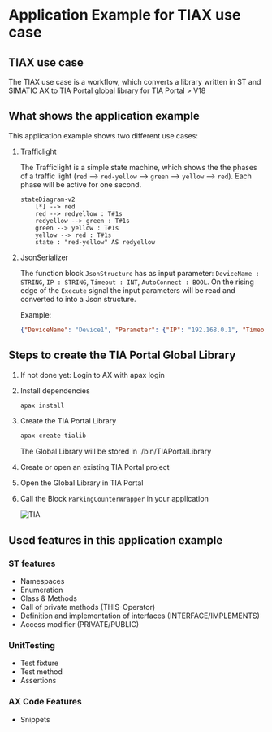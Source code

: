 # Application Example for TIAX use case

## TIAX use case

The TIAX use case is a workflow, which converts a library written in ST and SIMATIC AX to TIA Portal global library for TIA Portal > V18

## What shows the application example

This application example shows two different use cases:

1. Trafficlight

    The Trafficlight is a simple state machine, which shows the the phases of a traffic light (`red` --> `red-yellow` --> `green` --> `yellow` --> `red`). Each phase will be active for one second.

    ```mermaid
    stateDiagram-v2
        [*] --> red
        red --> redyellow : T#1s
        redyellow --> green : T#1s
        green --> yellow : T#1s
        yellow --> red : T#1s
        state : "red-yellow" AS redyellow
    ```

1. JsonSerializer

    The function block `JsonStructure` has as input parameter: `DeviceName : STRING`, `IP : STRING`, `Timeout : INT`, `AutoConnect : BOOL`. On the rising edge of the `Execute` signal the input parameters will be read and converted to into a Json structure.

    Example:

    ```json
    {"DeviceName": "Device1", "Parameter": {"IP": "192.168.0.1", "Timeout": 300, "AutoConnect": true}}
    ```

## Steps to create the TIA Portal Global Library

1. If not done yet: Login to AX with apax login

1. Install dependencies

    ```sh
    apax install
    ```

1. Create the TIA Portal Library

    ```sh
    apax create-tialib
    ```

    The Global Library will be stored in ./bin/TIAPortalLibrary

1. Create or open an existing TIA Portal project

1. Open the Global Library in TIA Portal

1. Call the Block `ParkingCounterWrapper` in your application

    ![TIA](img/TiaUsage.png)

## Used features in this application example

### ST features

- Namespaces
- Enumeration
- Class & Methods
- Call of private methods (THIS-Operator)
- Definition and implementation of interfaces (INTERFACE/IMPLEMENTS)
- Access modifier (PRIVATE/PUBLIC)

### UnitTesting

- Test fixture
- Test method
- Assertions

### AX Code Features

- Snippets
